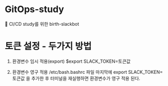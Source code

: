 # GitOps-study
🧐 CI/CD study를 위한 birth-slackbot

# 토큰 설정 - 두가지 방법
1. 환경변수 임시 적용(export)
$export SLACK_TOKEN=토큰값

2. 환경변수 영구 적용
/etc/bash.bashrc 파일 마지막에 export SLACK_TOKEN=토큰값 을 추가한 후 터미널을 재실행하면 환경변수가 영구 적용 된다.